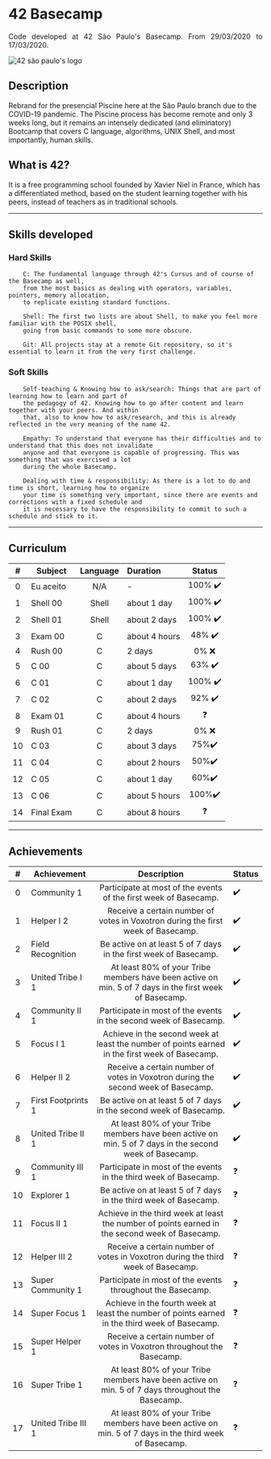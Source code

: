 # 42 Basecamp
<p align="justify"> Code developed at 42 São Paulo's Basecamp. From 29/03/2020 to 17/03/2020.

![42 são paulo's logo](https://static.wixstatic.com/media/1b540d_3141ceec765a45f4954e1e725e536a72~mv2.png)
## Description

Rebrand for the presencial Piscine here at the São Paulo branch due to the COVID-19 pandemic.
The Piscine process has become remote and only 3 weeks long, but it remains
an intensely dedicated (and eliminatory) Bootcamp that covers C language, algorithms, UNIX Shell, and most importantly, human skills.

## What is 42?

It is a free programming school founded by Xavier Niel in France, which has a
differentiated method, based on the student learning together with his peers, instead of teachers as in traditional schools.

----------
## Skills developed

### Hard Skills

		C: The fundamental language through 42's Cursus and of course of the Basecamp as well,
		from the most basics as dealing with operators, variables, pointers, memory allocation,
		to replicate existing standard functions.

		Shell: The first two lists are about Shell, to make you feel more familiar with the POSIX shell,
		going from basic commands to some more obscure.

		Git: All projects stay at a remote Git repository, so it's essential to learn it from the very first challenge.

### Soft Skills 

		Self-teaching & Knowing how to ask/search: Things that are part of learning how to learn and part of
		the pedagogy of 42. Knowing how to go after content and learn together with your peers. And within 
		that, also to know how to ask/research, and this is already reflected in the very meaning of the name 42.

		Empathy: To understand that everyone has their difficulties and to understand that this does not invalidate
		anyone and that everyone is capable of progressing. This was something that was exercised a lot
		during the whole Basecamp.

		Dealing with time & responsibility: As there is a lot to do and time is short, learning how to organize
		your time is something very important, since there are events and corrections with a fixed schedule and
		it is necessary to have the responsibility to commit to such a schedule and stick to it.
----------

## Curriculum

|  # |  Subject   | Language | Duration  | Status |
|:----:|------------|:-------:|:---------------|:--------:|
| 0  | Eu aceito  | N/A   | -             | 100% ✔️|
| 1  | Shell 00   | Shell | about 1 day   | 100% ✔️|
| 2  | Shell 01   | Shell | about 2 days  | 100% ✔️|
| 3  | Exam 00    | C     | about 4 hours | 48% ✔️ |
| 4  | Rush 00    | C     | 2 days        | 0% ❌  |
| 5  | C 00       | C     | about 5 days  | 63% ✔️ |
| 6  | C 01       | C     | about 1 day   | 100% ✔️|
| 7  | C 02       | C     | about 2 days  | 92% ✔️ |
| 8  | Exam 01    | C     | about 4 hours | ❓     |
| 9  | Rush 01    | C     | 2 days        | 0% ❌  |
| 10 | C 03       | C     | about 3 days  |  75%✔️ |
| 11 | C 04       | C     | about 2 hours | 50%✔️  |
| 12 | C 05       | C     | about 1 day   | 60%✔️  |
| 13 | C 06       | C     | about 5 hours | 100%✔️ |
| 14 | Final Exam | C     | about 8 hours | ❓     |

----------

## Achievements

|  # |  Achievement  | Description | Status 
|:----:|------------|:-------:|:---------------|
| 0  | Community 1  | Participate at most of the events of the first week of Basecamp.   | ✔️ |
| 1  | Helper I 2   | Receive a certain number of votes in Voxotron during the first week of Basecamp. | ✔️ |
| 2  | Field Recognition   | Be active on at least 5 of 7 days in the first week of Basecamp. | ✔️ | 
| 3  | United Tribe I 1    | At least 80% of your Tribe members have been active on min. 5 of 7 days in the first week of Basecamp.     | ✔️ | 
| 4  | Community II 1   | Participate in most of the events in the second week of Basecamp.    | ✔️ |
| 5  | Focus I 1      | Achieve in the second week at least the number of points earned in the first week of Basecamp.    | ✔️ |
| 6  | Helper II 2       | Receive a certain number of votes in Voxotron during the second week of Basecamp.     | ✔️ |
| 7  | First Footprints 1       | Be active on at least 5 of 7 days in the second week of Basecamp.    | ✔️ |
| 8  | United Tribe II 1    | At least 80% of your Tribe members have been active on min. 5 of 7 days in the second week of Basecamp.   | ✔️ |
| 9  | Community III 1   | Participate in most of the events in the third week of Basecamp.    | ❓ |
| 10 | Explorer 1       | Be active on at least 5 of 7 days in the third week of Basecamp.    | ❓ |
| 11 | Focus II 1       | Achieve in the third week at least the number of points earned in the second week of Basecamp.     | ❓ |
| 12 | Helper III 2       | Receive a certain number of votes in Voxotron during the third week of Basecamp.   | ❓ |
| 13 | Super Community 1     | Participate in most of the events throughout the Basecamp. | ❓ |
| 14 | Super Focus 1 |Achieve in the fourth week at least the number of points earned in the third week of Basecamp.     | ❓ |
| 15 | Super Helper 1 | Receive a certain number of votes in Voxotron throughout the Basecamp.    | ❓ |
| 16 | Super Tribe 1 | At least 80% of your Tribe members have been active on min. 5 of 7 days throughout the Basecamp.  | ❓ |
| 17 | United Tribe III 1| At least 80% of your Tribe members have been active on min. 5 of 7 days in the third week of Basecamp.  | ❓ |
